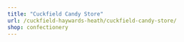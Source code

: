 ```yaml
---
title: "Cuckfield Candy Store"
url: /cuckfield-haywards-heath/cuckfield-candy-store/
shop: confectionery
---
```

